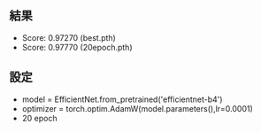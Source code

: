 ## 結果
- Score: 0.97270  (best.pth)
- Score: 0.97770  (20epoch.pth)

## 設定
- model = EfficientNet.from_pretrained('efficientnet-b4')
- optimizer = torch.optim.AdamW(model.parameters(),lr=0.0001)
- 20 epoch
